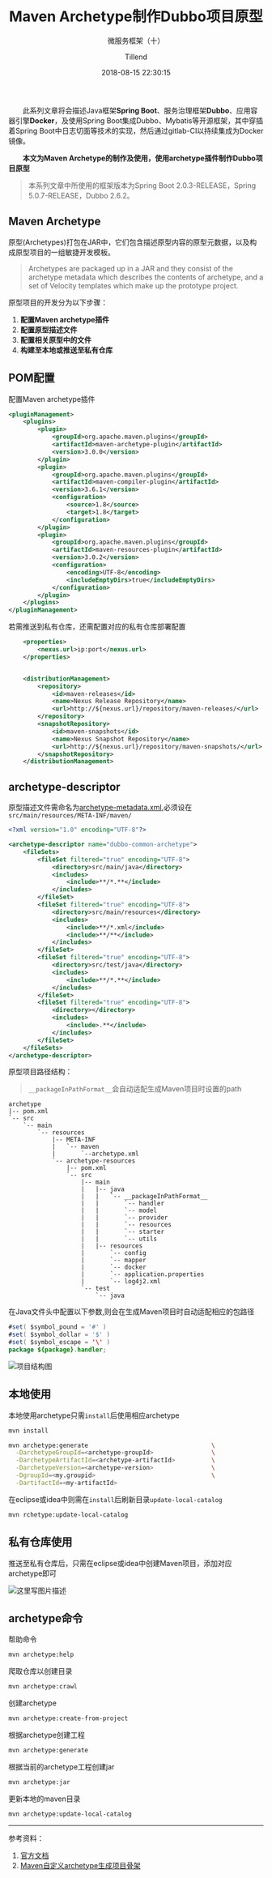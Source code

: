 ﻿---
layout:     post
title:      "Maven Archetype制作Dubbo项目原型"
subtitle:   "微服务框架（十）"
date:       2018-08-15 22:30:15
author:     "Tillend"
catalog:      true
header-img: "img/post-bg-alitrip.jpg"
tags:
    - Maven
    - Dubbo
---

　　此系列文章将会描述Java框架**Spring Boot**、服务治理框架**Dubbo**、应用容器引擎**Docker**，及使用Spring Boot集成Dubbo、Mybatis等开源框架，其中穿插着Spring Boot中日志切面等技术的实现，然后通过gitlab-CI以持续集成为Docker镜像。

　　**本文为Maven Archetype的制作及使用，使用archetype插件制作Dubbo项目原型**

> 本系列文章中所使用的框架版本为Spring Boot 2.0.3-RELEASE，Spring 5.0.7-RELEASE，Dubbo 2.6.2。


## Maven Archetype

原型(Archetypes)打包在JAR中，它们包含描述原型内容的原型元数据，以及构成原型项目的一组敏捷开发模板。

> Archetypes are packaged up in a JAR and they consist of the archetype metadata which describes the contents of archetype, and a set of Velocity templates which make up the prototype project. 

原型项目的开发分为以下步骤：

 1. **配置Maven archetype插件**
 2. **配置原型描述文件**
 3. **配置相关原型中的文件**
 4. **构建至本地或推送至私有仓库**


## POM配置

配置Maven archetype插件

```xml
<pluginManagement>
	<plugins>
		<plugin>
			<groupId>org.apache.maven.plugins</groupId>
			<artifactId>maven-archetype-plugin</artifactId>
			<version>3.0.0</version>
		</plugin>
		<plugin>
			<groupId>org.apache.maven.plugins</groupId>
			<artifactId>maven-compiler-plugin</artifactId>
			<version>3.6.1</version>
			<configuration>
				<source>1.8</source>
				<target>1.8</target>
			</configuration>
		</plugin>
		<plugin>
			<groupId>org.apache.maven.plugins</groupId>
			<artifactId>maven-resources-plugin</artifactId>
			<version>3.0.2</version>
			<configuration>
				<encoding>UTF-8</encoding>
				<includeEmptyDirs>true</includeEmptyDirs>
			</configuration>
		</plugin>
	</plugins>
</pluginManagement>

```

若需推送到私有仓库，还需配置对应的私有仓库部署配置

```xml
	<properties>
		<nexus.url>ip:port</nexus.url>
	</properties>


	<distributionManagement>
		<repository>
			<id>maven-releases</id>
			<name>Nexus Release Repository</name>
			<url>http://${nexus.url}/repository/maven-releases/</url>
		</repository>
		<snapshotRepository>
			<id>maven-snapshots</id>
			<name>Nexus Snapshot Repository</name>
			<url>http://${nexus.url}/repository/maven-snapshots/</url>
		</snapshotRepository>
	</distributionManagement>
```

## archetype-descriptor

原型描述文件需命名为[archetype-metadata.xml](http://maven.apache.org/archetype/archetype-models/archetype-descriptor/archetype-descriptor.html),必须设在`src/main/resources/META-INF/maven/`

```xml
<?xml version="1.0" encoding="UTF-8"?>

<archetype-descriptor name="dubbo-common-archetype">
	<fileSets>
		<fileSet filtered="true" encoding="UTF-8">
			<directory>src/main/java</directory>
			<includes>
				<include>**/*.**</include>
			</includes>
		</fileSet>
		<fileSet filtered="true" encoding="UTF-8">
			<directory>src/main/resources</directory>
			<includes>
				<include>**/*.xml</include>
				<include>**/**</include>
			</includes>
		</fileSet>
		<fileSet filtered="true" encoding="UTF-8">
			<directory>src/test/java</directory>
			<includes>
				<include>**/*.**</include>
			</includes>
		</fileSet>
		<fileSet filtered="true" encoding="UTF-8">
			<directory></directory>
			<includes>
				<include>.**</include>
			</includes>
		</fileSet>
	</fileSets>
</archetype-descriptor>

```

原型项目路径结构：

> `__packageInPathFormat__`会自动适配生成Maven项目时设置的path

```
archetype
|-- pom.xml
`-- src
    `-- main
        `-- resources
            |-- META-INF
            |   `-- maven
            |       `--archetype.xml
            `-- archetype-resources
                |-- pom.xml
                `-- src
                    |-- main
                    |   |-- java
                    |   |   `-- __packageInPathFormat__
                    |   |   	`-- handler
                    |   |   	`-- model
                    |   |   	`-- provider
                    |   |   	`-- resources
                    |   |   	`-- starter
                    |   |   	`-- utils
                    |   |-- resources
                    |       `-- config
                    |       `-- mapper
                    |       `-- docker
                    |       `-- application.properties
                    |       `-- log4j2.xml
                    `-- test
                        `-- java

```

在Java文件头中配置以下参数,则会在生成Maven项目时自动适配相应的包路径

```java
#set( $symbol_pound = '#' )
#set( $symbol_dollar = '$' )
#set( $symbol_escape = '\' )
package ${package}.handler;
```


![项目结构图](https://img-blog.csdn.net/20180815190018384?watermark/2/text/aHR0cHM6Ly9ibG9nLmNzZG4ubmV0L3doeV9zdGlsbF9jb25mdXNlZA==/font/5a6L5L2T/fontsize/400/fill/I0JBQkFCMA==/dissolve/70)

## 本地使用

本地使用archetype只需`install`后使用相应archetype

```bash
mvn install
```


```bash
mvn archetype:generate                                  \
  -DarchetypeGroupId=<archetype-groupId>                \
  -DarchetypeArtifactId=<archetype-artifactId>          \
  -DarchetypeVersion=<archetype-version>                \
  -DgroupId=<my.groupid>                                \
  -DartifactId=<my-artifactId>
```

在eclipse或idea中则需在`install`后刷新目录`update-local-catalog`

```bash
mvn rchetype:update-local-catalog
```

## 私有仓库使用

推送至私有仓库后，只需在eclipse或idea中创建Maven项目，添加对应archetype即可

![这里写图片描述](https://img-blog.csdn.net/20180815190027792?watermark/2/text/aHR0cHM6Ly9ibG9nLmNzZG4ubmV0L3doeV9zdGlsbF9jb25mdXNlZA==/font/5a6L5L2T/fontsize/400/fill/I0JBQkFCMA==/dissolve/70)



## archetype命令

帮助命令
```bash
mvn archetype:help
```

爬取仓库以创建目录
```bash
mvn archetype:crawl
```

创建archetype
```bash
mvn archetype:create-from-project
```

根据archetype创建工程
```bash
mvn archetype:generate
```

根据当前的archetype工程创建jar
```bash
mvn archetype:jar
```

更新本地的maven目录
```bash
mvn archetype:update-local-catalog
```


---
参考资料：
1. [官方文档](http://maven.apache.org/guides/mini/guide-creating-archetypes.html)
2. [Maven自定义archetype生成项目骨架](https://blog.csdn.net/jeikerxiao/article/details/60324029)
